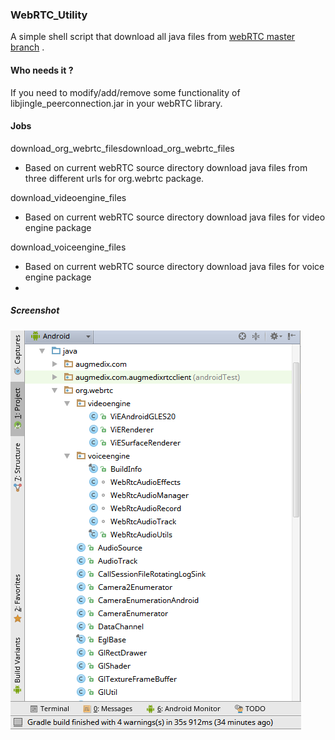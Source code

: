 ### WebRTC_Utility
A simple shell script that download all java files from [webRTC master branch](https://chromium.googlesource.com/external/webrtc/) . 

#### Who needs it ?
If you need to modify/add/remove some functionality of libjingle_peerconnection.jar in your webRTC library.

#### Jobs
download_org_webrtc_filesdownload_org_webrtc_files
* Based on current webRTC source directory download java files from three different urls for org.webrtc package. 

download_videoengine_files
* Based on current webRTC source directory download java files for video engine package

download_voiceengine_files
* Based on current webRTC source directory download java files for voice engine package
* 
##### Screenshot
  ![libjingle_peerconnection.jar file tree ](/Selection_017.png?raw=true "File Tree")



